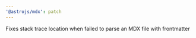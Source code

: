 ```yaml
---
'@astrojs/mdx': patch
---
```


Fixes stack trace location when failed to parse an MDX file with frontmatter
